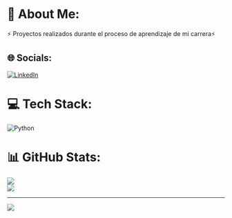 # 💫 About Me:
⚡ Proyectos realizados durante el proceso de aprendizaje de mi carrera⚡


## 🌐 Socials:
[![LinkedIn](https://img.shields.io/badge/LinkedIn-%230077B5.svg?logo=linkedin&logoColor=white)](https://linkedin.com/in/https://www.linkedin.com/in/cristianmfonsecas/) 

# 💻 Tech Stack:
![Python](https://img.shields.io/badge/python-3670A0?style=for-the-badge&logo=python&logoColor=ffdd54)
# 📊 GitHub Stats:
![](https://github-readme-stats.vercel.app/api?username=CmFonsecaS&theme=dark&hide_border=false&include_all_commits=true&count_private=true)<br/>
![](https://github-readme-streak-stats.herokuapp.com/?user=CmFonsecaS&theme=dark&hide_border=false)<br/>


---
[![](https://visitcount.itsvg.in/api?id=CmFonsecaS&icon=0&color=1)](https://visitcount.itsvg.in)

<!-- Proudly created with GPRM ( https://gprm.itsvg.in ) -->
